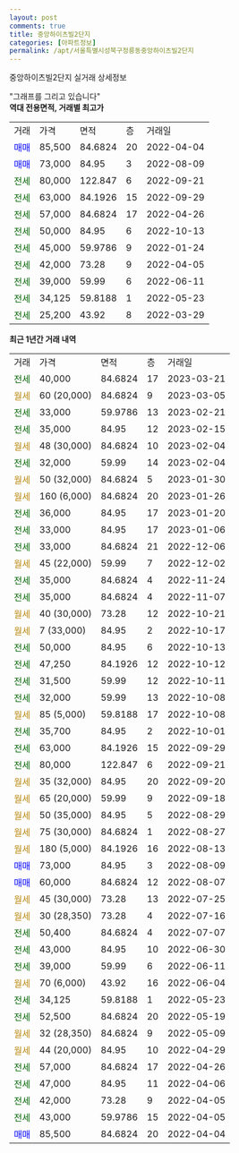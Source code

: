```yaml
---
layout: post
comments: true
title: 중앙하이츠빌2단지
categories: [아파트정보]
permalink: /apt/서울특별시성북구정릉동중앙하이츠빌2단지
---
```


중앙하이츠빌2단지 실거래 상세정보

<script type="text/javascript">
  google.charts.load('current', {'packages':['line', 'corechart']});
  google.charts.setOnLoadCallback(drawChart);

  function drawChart() {
    var data = new google.visualization.DataTable();
    data.addColumn('date', '거래일');
    data.addColumn('number', "매매");
    data.addColumn('number', "전세");
    data.addColumn('number', "전매");

    data.addRows([[new Date(Date.parse("2023-03-21")), null, 40000, null], [new Date(Date.parse("2023-03-05")), null, null, null], [new Date(Date.parse("2023-02-21")), null, 33000, null], [new Date(Date.parse("2023-02-15")), null, 35000, null], [new Date(Date.parse("2023-02-04")), null, null, null], [new Date(Date.parse("2023-02-04")), null, 32000, null], [new Date(Date.parse("2023-01-30")), null, null, null], [new Date(Date.parse("2023-01-26")), null, null, null], [new Date(Date.parse("2023-01-20")), null, 36000, null], [new Date(Date.parse("2023-01-06")), null, 33000, null], [new Date(Date.parse("2022-12-06")), null, 33000, null], [new Date(Date.parse("2022-12-02")), null, null, null], [new Date(Date.parse("2022-11-24")), null, 35000, null], [new Date(Date.parse("2022-11-07")), null, 35000, null], [new Date(Date.parse("2022-10-21")), null, null, null], [new Date(Date.parse("2022-10-17")), null, null, null], [new Date(Date.parse("2022-10-13")), null, 50000, null], [new Date(Date.parse("2022-10-12")), null, 47250, null], [new Date(Date.parse("2022-10-11")), null, 31500, null], [new Date(Date.parse("2022-10-08")), null, 32000, null], [new Date(Date.parse("2022-10-08")), null, null, null], [new Date(Date.parse("2022-10-01")), null, 35700, null], [new Date(Date.parse("2022-09-29")), null, 63000, null], [new Date(Date.parse("2022-09-21")), null, 80000, null], [new Date(Date.parse("2022-09-20")), null, null, null], [new Date(Date.parse("2022-09-18")), null, null, null], [new Date(Date.parse("2022-08-29")), null, null, null], [new Date(Date.parse("2022-08-27")), null, null, null], [new Date(Date.parse("2022-08-13")), null, null, null], [new Date(Date.parse("2022-08-09")), 73000, null, null], [new Date(Date.parse("2022-08-07")), 60000, null, null], [new Date(Date.parse("2022-07-25")), null, null, null], [new Date(Date.parse("2022-07-16")), null, null, null], [new Date(Date.parse("2022-07-07")), null, 50400, null], [new Date(Date.parse("2022-06-30")), null, 43000, null], [new Date(Date.parse("2022-06-11")), null, 39000, null], [new Date(Date.parse("2022-06-04")), null, null, null], [new Date(Date.parse("2022-05-23")), null, 34125, null], [new Date(Date.parse("2022-05-19")), null, 52500, null], [new Date(Date.parse("2022-05-09")), null, null, null], [new Date(Date.parse("2022-04-29")), null, null, null], [new Date(Date.parse("2022-04-26")), null, 57000, null], [new Date(Date.parse("2022-04-06")), null, 47000, null], [new Date(Date.parse("2022-04-05")), null, 42000, null], [new Date(Date.parse("2022-04-05")), null, 43000, null], [new Date(Date.parse("2022-04-04")), 85500, null, null]]);

    var options = {
      hAxis: {
        format: 'yyyy/MM/dd'
      },    
      lineWidth: 0,
      pointsVisible: true,    
      title: '최근 1년간 유형별 실거래가 분포',
      legend: { position: 'bottom' }
    };

    var formatter = new google.visualization.NumberFormat({pattern:'###,###'} );
    formatter.format(data, 1);
    formatter.format(data, 2);
    
    setTimeout(function() {
        var chart = new google.visualization.LineChart(document.getElementById('columnchart_material'));
        chart.draw(data, (options));
        document.getElementById('loading').style.display = 'none';
    }, 200);
  }
</script>


<div id="loading" style="z-index:20; display: block; margin-left: 0px">"그래프를 그리고 있습니다"</div>
<div id="columnchart_material" style="width: 95%; margin-left: 0px; display: block"></div>
<!-- contents start -->
<b>역대 전용면적, 거래별 최고가</b>
<table class="sortable">
    <tr>
      <td>거래</td>
      <td>가격</td>
      <td>면적</td>
      <td>층</td>
      <td>거래일</td>
    </tr>
        <tr>
          <td><a style="color: blue">매매</a></td>
          <td>85,500</td>
          <td>84.6824</td>
          <td>20</td>
          <td>2022-04-04</td>
        </tr>            <tr>
          <td><a style="color: blue">매매</a></td>
          <td>73,000</td>
          <td>84.95</td>
          <td>3</td>
          <td>2022-08-09</td>
        </tr>        
        <tr>
              <td><a style="color: darkgreen">전세</a></td>
              <td>80,000</td>
              <td>122.847</td>
              <td>6</td>
              <td>2022-09-21</td>
            </tr>            <tr>
              <td><a style="color: darkgreen">전세</a></td>
              <td>63,000</td>
              <td>84.1926</td>
              <td>15</td>
              <td>2022-09-29</td>
            </tr>            <tr>
              <td><a style="color: darkgreen">전세</a></td>
              <td>57,000</td>
              <td>84.6824</td>
              <td>17</td>
              <td>2022-04-26</td>
            </tr>            <tr>
              <td><a style="color: darkgreen">전세</a></td>
              <td>50,000</td>
              <td>84.95</td>
              <td>6</td>
              <td>2022-10-13</td>
            </tr>            <tr>
              <td><a style="color: darkgreen">전세</a></td>
              <td>45,000</td>
              <td>59.9786</td>
              <td>9</td>
              <td>2022-01-24</td>
            </tr>            <tr>
              <td><a style="color: darkgreen">전세</a></td>
              <td>42,000</td>
              <td>73.28</td>
              <td>9</td>
              <td>2022-04-05</td>
            </tr>            <tr>
              <td><a style="color: darkgreen">전세</a></td>
              <td>39,000</td>
              <td>59.99</td>
              <td>6</td>
              <td>2022-06-11</td>
            </tr>            <tr>
              <td><a style="color: darkgreen">전세</a></td>
              <td>34,125</td>
              <td>59.8188</td>
              <td>1</td>
              <td>2022-05-23</td>
            </tr>            <tr>
              <td><a style="color: darkgreen">전세</a></td>
              <td>25,200</td>
              <td>43.92</td>
              <td>8</td>
              <td>2022-03-29</td>
            </tr>        
    
</table>

<b>최근 1년간 거래 내역</b>

<table class="sortable">
    <tr>
      <td>거래</td>
      <td>가격</td>
      <td>면적</td>
      <td>층</td>
      <td>거래일</td>
    </tr>
    <tr>
      <td><a style="color: darkgreen">전세</a></td>
      <td>40,000</td>
      <td>84.6824</td>
      <td>17</td>
      <td>2023-03-21</td>
    </tr>          <tr>
      <td><a style="color: darkgoldenrod">월세</a></td>
      <td>60 (20,000)</td>
      <td>84.6824</td>
      <td>9</td>
      <td>2023-03-05</td>
    </tr>          <tr>
      <td><a style="color: darkgreen">전세</a></td>
      <td>33,000</td>
      <td>59.9786</td>
      <td>13</td>
      <td>2023-02-21</td>
    </tr>          <tr>
      <td><a style="color: darkgreen">전세</a></td>
      <td>35,000</td>
      <td>84.95</td>
      <td>12</td>
      <td>2023-02-15</td>
    </tr>          <tr>
      <td><a style="color: darkgoldenrod">월세</a></td>
      <td>48 (30,000)</td>
      <td>84.6824</td>
      <td>10</td>
      <td>2023-02-04</td>
    </tr>          <tr>
      <td><a style="color: darkgreen">전세</a></td>
      <td>32,000</td>
      <td>59.99</td>
      <td>14</td>
      <td>2023-02-04</td>
    </tr>          <tr>
      <td><a style="color: darkgoldenrod">월세</a></td>
      <td>50 (32,000)</td>
      <td>84.6824</td>
      <td>5</td>
      <td>2023-01-30</td>
    </tr>          <tr>
      <td><a style="color: darkgoldenrod">월세</a></td>
      <td>160 (6,000)</td>
      <td>84.6824</td>
      <td>20</td>
      <td>2023-01-26</td>
    </tr>          <tr>
      <td><a style="color: darkgreen">전세</a></td>
      <td>36,000</td>
      <td>84.95</td>
      <td>17</td>
      <td>2023-01-20</td>
    </tr>          <tr>
      <td><a style="color: darkgreen">전세</a></td>
      <td>33,000</td>
      <td>84.95</td>
      <td>17</td>
      <td>2023-01-06</td>
    </tr>          <tr>
      <td><a style="color: darkgreen">전세</a></td>
      <td>33,000</td>
      <td>84.6824</td>
      <td>21</td>
      <td>2022-12-06</td>
    </tr>          <tr>
      <td><a style="color: darkgoldenrod">월세</a></td>
      <td>45 (22,000)</td>
      <td>59.99</td>
      <td>7</td>
      <td>2022-12-02</td>
    </tr>          <tr>
      <td><a style="color: darkgreen">전세</a></td>
      <td>35,000</td>
      <td>84.6824</td>
      <td>4</td>
      <td>2022-11-24</td>
    </tr>          <tr>
      <td><a style="color: darkgreen">전세</a></td>
      <td>35,000</td>
      <td>84.6824</td>
      <td>4</td>
      <td>2022-11-07</td>
    </tr>          <tr>
      <td><a style="color: darkgoldenrod">월세</a></td>
      <td>40 (30,000)</td>
      <td>73.28</td>
      <td>12</td>
      <td>2022-10-21</td>
    </tr>          <tr>
      <td><a style="color: darkgoldenrod">월세</a></td>
      <td>7 (33,000)</td>
      <td>84.95</td>
      <td>2</td>
      <td>2022-10-17</td>
    </tr>          <tr>
      <td><a style="color: darkgreen">전세</a></td>
      <td>50,000</td>
      <td>84.95</td>
      <td>6</td>
      <td>2022-10-13</td>
    </tr>          <tr>
      <td><a style="color: darkgreen">전세</a></td>
      <td>47,250</td>
      <td>84.1926</td>
      <td>12</td>
      <td>2022-10-12</td>
    </tr>          <tr>
      <td><a style="color: darkgreen">전세</a></td>
      <td>31,500</td>
      <td>59.99</td>
      <td>12</td>
      <td>2022-10-11</td>
    </tr>          <tr>
      <td><a style="color: darkgreen">전세</a></td>
      <td>32,000</td>
      <td>59.99</td>
      <td>13</td>
      <td>2022-10-08</td>
    </tr>          <tr>
      <td><a style="color: darkgoldenrod">월세</a></td>
      <td>85 (5,000)</td>
      <td>59.8188</td>
      <td>17</td>
      <td>2022-10-08</td>
    </tr>          <tr>
      <td><a style="color: darkgreen">전세</a></td>
      <td>35,700</td>
      <td>84.95</td>
      <td>2</td>
      <td>2022-10-01</td>
    </tr>          <tr>
      <td><a style="color: darkgreen">전세</a></td>
      <td>63,000</td>
      <td>84.1926</td>
      <td>15</td>
      <td>2022-09-29</td>
    </tr>          <tr>
      <td><a style="color: darkgreen">전세</a></td>
      <td>80,000</td>
      <td>122.847</td>
      <td>6</td>
      <td>2022-09-21</td>
    </tr>          <tr>
      <td><a style="color: darkgoldenrod">월세</a></td>
      <td>35 (32,000)</td>
      <td>84.95</td>
      <td>20</td>
      <td>2022-09-20</td>
    </tr>          <tr>
      <td><a style="color: darkgoldenrod">월세</a></td>
      <td>65 (20,000)</td>
      <td>59.99</td>
      <td>9</td>
      <td>2022-09-18</td>
    </tr>          <tr>
      <td><a style="color: darkgoldenrod">월세</a></td>
      <td>50 (35,000)</td>
      <td>84.95</td>
      <td>5</td>
      <td>2022-08-29</td>
    </tr>          <tr>
      <td><a style="color: darkgoldenrod">월세</a></td>
      <td>75 (30,000)</td>
      <td>84.6824</td>
      <td>1</td>
      <td>2022-08-27</td>
    </tr>          <tr>
      <td><a style="color: darkgoldenrod">월세</a></td>
      <td>180 (5,000)</td>
      <td>84.1926</td>
      <td>16</td>
      <td>2022-08-13</td>
    </tr>          <tr>
      <td><a style="color: blue">매매</a></td>
      <td>73,000</td>
      <td>84.95</td>
      <td>3</td>
      <td>2022-08-09</td>
    </tr>          <tr>
      <td><a style="color: blue">매매</a></td>
      <td>60,000</td>
      <td>84.6824</td>
      <td>12</td>
      <td>2022-08-07</td>
    </tr>          <tr>
      <td><a style="color: darkgoldenrod">월세</a></td>
      <td>45 (30,000)</td>
      <td>73.28</td>
      <td>13</td>
      <td>2022-07-25</td>
    </tr>          <tr>
      <td><a style="color: darkgoldenrod">월세</a></td>
      <td>30 (28,350)</td>
      <td>73.28</td>
      <td>4</td>
      <td>2022-07-16</td>
    </tr>          <tr>
      <td><a style="color: darkgreen">전세</a></td>
      <td>50,400</td>
      <td>84.6824</td>
      <td>4</td>
      <td>2022-07-07</td>
    </tr>          <tr>
      <td><a style="color: darkgreen">전세</a></td>
      <td>43,000</td>
      <td>84.95</td>
      <td>10</td>
      <td>2022-06-30</td>
    </tr>          <tr>
      <td><a style="color: darkgreen">전세</a></td>
      <td>39,000</td>
      <td>59.99</td>
      <td>6</td>
      <td>2022-06-11</td>
    </tr>          <tr>
      <td><a style="color: darkgoldenrod">월세</a></td>
      <td>70 (6,000)</td>
      <td>43.92</td>
      <td>16</td>
      <td>2022-06-04</td>
    </tr>          <tr>
      <td><a style="color: darkgreen">전세</a></td>
      <td>34,125</td>
      <td>59.8188</td>
      <td>1</td>
      <td>2022-05-23</td>
    </tr>          <tr>
      <td><a style="color: darkgreen">전세</a></td>
      <td>52,500</td>
      <td>84.6824</td>
      <td>20</td>
      <td>2022-05-19</td>
    </tr>          <tr>
      <td><a style="color: darkgoldenrod">월세</a></td>
      <td>32 (28,350)</td>
      <td>84.6824</td>
      <td>9</td>
      <td>2022-05-09</td>
    </tr>          <tr>
      <td><a style="color: darkgoldenrod">월세</a></td>
      <td>44 (20,000)</td>
      <td>84.95</td>
      <td>10</td>
      <td>2022-04-29</td>
    </tr>          <tr>
      <td><a style="color: darkgreen">전세</a></td>
      <td>57,000</td>
      <td>84.6824</td>
      <td>17</td>
      <td>2022-04-26</td>
    </tr>          <tr>
      <td><a style="color: darkgreen">전세</a></td>
      <td>47,000</td>
      <td>84.95</td>
      <td>11</td>
      <td>2022-04-06</td>
    </tr>          <tr>
      <td><a style="color: darkgreen">전세</a></td>
      <td>42,000</td>
      <td>73.28</td>
      <td>9</td>
      <td>2022-04-05</td>
    </tr>          <tr>
      <td><a style="color: darkgreen">전세</a></td>
      <td>43,000</td>
      <td>59.9786</td>
      <td>15</td>
      <td>2022-04-05</td>
    </tr>          <tr>
      <td><a style="color: blue">매매</a></td>
      <td>85,500</td>
      <td>84.6824</td>
      <td>20</td>
      <td>2022-04-04</td>
    </tr>      </table>
<!-- contents end -->    

